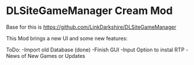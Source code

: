 # DLSiteGameManager Cream Mod

Base for this is https://github.com/LinkDarkshire/DLSiteGameManager

This Mod brings a new UI and some new features:

ToDo: 
 -Import old Database (done)
 -Finish GUI
 -Input Option to instal RTP
 -News of New Games or Updates
